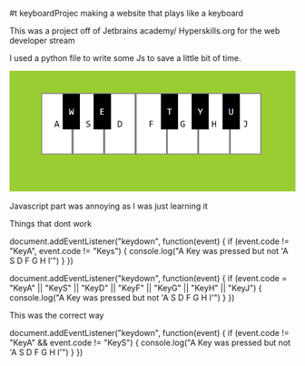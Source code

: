 #t keyboardProjec
making a website that plays like a keyboard

This was a project off of Jetbrains academy/ Hyperskills.org for the web developer stream


I used a python file to write some Js to save a little bit of time.

![alt text](https://github.com/marekkulesza/keyboardProject/blob/main/Virtual%20Piano.PNG?raw=true)

Javascript part was annoying as I was just learning it

Things that dont work 

document.addEventListener("keydown", function(event) {
  if (event.code != "KeyA", event.code != "Keys") {
      console.log("A Key was pressed but not 'A S D F G H I'")
  }
})

document.addEventListener("keydown", function(event) {
  if (event.code = "KeyA" || "KeyS" || "KeyD" || "KeyF" || "KeyG" || "KeyH" || "KeyJ") {
      console.log("A Key was pressed but not 'A S D F G H I'")
  }
})

This was the correct way

document.addEventListener("keydown", function(event) {
  if (event.code != "KeyA" && event.code != "KeyS") {
      console.log("A Key was pressed but not 'A S D F G H I'")
  }
})

